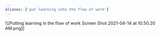 ```yaml
---
aliases: ['put learning into the flow of work']
---
```

![[Putting learning in the flow of work Screen Shot 2021-04-14 at 10.50.20 AM.png]]
